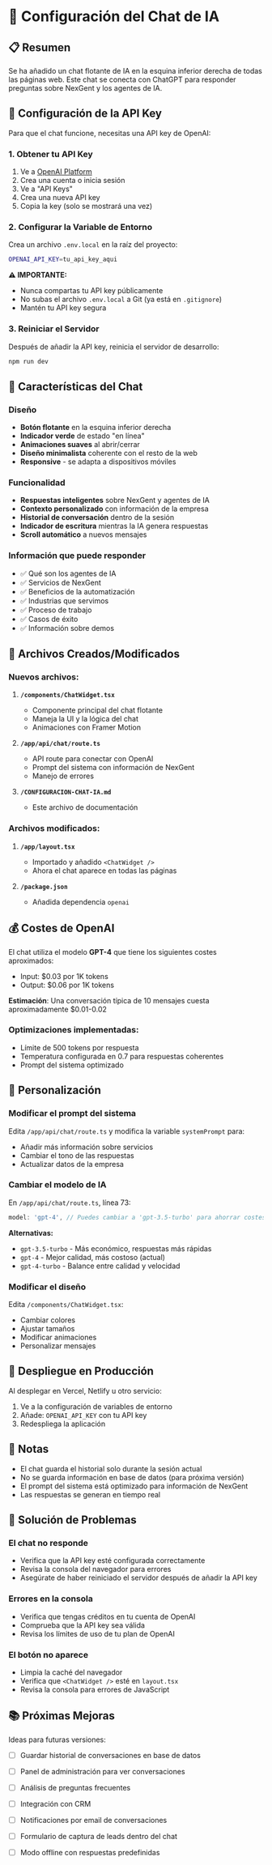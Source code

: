 # 🤖 Configuración del Chat de IA

## 📋 Resumen

Se ha añadido un chat flotante de IA en la esquina inferior derecha de todas las páginas web. Este chat se conecta con ChatGPT para responder preguntas sobre NexGent y los agentes de IA.

## 🔑 Configuración de la API Key

Para que el chat funcione, necesitas una API key de OpenAI:

### 1. Obtener tu API Key

1. Ve a [OpenAI Platform](https://platform.openai.com/api-keys)
2. Crea una cuenta o inicia sesión
3. Ve a "API Keys"
4. Crea una nueva API key
5. Copia la key (solo se mostrará una vez)

### 2. Configurar la Variable de Entorno

Crea un archivo `.env.local` en la raíz del proyecto:

```bash
OPENAI_API_KEY=tu_api_key_aqui
```

**⚠️ IMPORTANTE:** 
- Nunca compartas tu API key públicamente
- No subas el archivo `.env.local` a Git (ya está en `.gitignore`)
- Mantén tu API key segura

### 3. Reiniciar el Servidor

Después de añadir la API key, reinicia el servidor de desarrollo:

```bash
npm run dev
```

## 🎨 Características del Chat

### Diseño
- **Botón flotante** en la esquina inferior derecha
- **Indicador verde** de estado "en línea"
- **Animaciones suaves** al abrir/cerrar
- **Diseño minimalista** coherente con el resto de la web
- **Responsive** - se adapta a dispositivos móviles

### Funcionalidad
- **Respuestas inteligentes** sobre NexGent y agentes de IA
- **Contexto personalizado** con información de la empresa
- **Historial de conversación** dentro de la sesión
- **Indicador de escritura** mientras la IA genera respuestas
- **Scroll automático** a nuevos mensajes

### Información que puede responder
- ✅ Qué son los agentes de IA
- ✅ Servicios de NexGent
- ✅ Beneficios de la automatización
- ✅ Industrias que servimos
- ✅ Proceso de trabajo
- ✅ Casos de éxito
- ✅ Información sobre demos

## 🔧 Archivos Creados/Modificados

### Nuevos archivos:
1. **`/components/ChatWidget.tsx`**
   - Componente principal del chat flotante
   - Maneja la UI y la lógica del chat
   - Animaciones con Framer Motion

2. **`/app/api/chat/route.ts`**
   - API route para conectar con OpenAI
   - Prompt del sistema con información de NexGent
   - Manejo de errores

3. **`/CONFIGURACION-CHAT-IA.md`**
   - Este archivo de documentación

### Archivos modificados:
1. **`/app/layout.tsx`**
   - Importado y añadido `<ChatWidget />`
   - Ahora el chat aparece en todas las páginas

2. **`/package.json`**
   - Añadida dependencia `openai`

## 💰 Costes de OpenAI

El chat utiliza el modelo **GPT-4** que tiene los siguientes costes aproximados:

- Input: $0.03 por 1K tokens
- Output: $0.06 por 1K tokens

**Estimación**: Una conversación típica de 10 mensajes cuesta aproximadamente $0.01-0.02

### Optimizaciones implementadas:
- Límite de 500 tokens por respuesta
- Temperatura configurada en 0.7 para respuestas coherentes
- Prompt del sistema optimizado

## 🎯 Personalización

### Modificar el prompt del sistema

Edita `/app/api/chat/route.ts` y modifica la variable `systemPrompt` para:
- Añadir más información sobre servicios
- Cambiar el tono de las respuestas
- Actualizar datos de la empresa

### Cambiar el modelo de IA

En `/app/api/chat/route.ts`, línea 73:
```typescript
model: 'gpt-4', // Puedes cambiar a 'gpt-3.5-turbo' para ahorrar costes
```

**Alternativas:**
- `gpt-3.5-turbo` - Más económico, respuestas más rápidas
- `gpt-4` - Mejor calidad, más costoso (actual)
- `gpt-4-turbo` - Balance entre calidad y velocidad

### Modificar el diseño

Edita `/components/ChatWidget.tsx`:
- Cambiar colores
- Ajustar tamaños
- Modificar animaciones
- Personalizar mensajes

## 🚀 Despliegue en Producción

Al desplegar en Vercel, Netlify u otro servicio:

1. Ve a la configuración de variables de entorno
2. Añade: `OPENAI_API_KEY` con tu API key
3. Redespliega la aplicación

## 📝 Notas

- El chat guarda el historial solo durante la sesión actual
- No se guarda información en base de datos (para próxima versión)
- El prompt del sistema está optimizado para información de NexGent
- Las respuestas se generan en tiempo real

## 🐛 Solución de Problemas

### El chat no responde
- Verifica que la API key esté configurada correctamente
- Revisa la consola del navegador para errores
- Asegúrate de haber reiniciado el servidor después de añadir la API key

### Errores en la consola
- Verifica que tengas créditos en tu cuenta de OpenAI
- Comprueba que la API key sea válida
- Revisa los límites de uso de tu plan de OpenAI

### El botón no aparece
- Limpia la caché del navegador
- Verifica que `<ChatWidget />` esté en `layout.tsx`
- Revisa la consola para errores de JavaScript

## 📚 Próximas Mejoras

Ideas para futuras versiones:
- [ ] Guardar historial de conversaciones en base de datos
- [ ] Panel de administración para ver conversaciones
- [ ] Análisis de preguntas frecuentes
- [ ] Integración con CRM
- [ ] Notificaciones por email de conversaciones
- [ ] Formulario de captura de leads dentro del chat
- [ ] Modo offline con respuestas predefinidas

